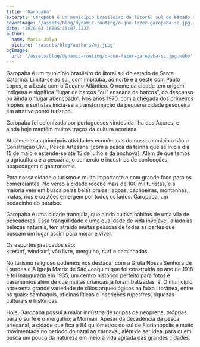 ```yaml
---
title: 'Garopaba'
excerpt: 'Garopaba é um município brasileiro do litoral sul do estado de Santa Catarina. Limita-se ao sul, com Imbituba, ao norte e a oeste com Paulo Lopes, e a Leste com o Oceano Atlântico ...'
coverImage: '/assets/blog/dynamic-routing/o-que-fazer-garopaba-sc.jpg.webp'
date: '2020-03-16T05:35:07.322Z'
author:
  name: Maria Julya
  picture: '/assets/blog/authors/mj.jpeg'
ogImage:
  url: '/assets/blog/dynamic-routing/o-que-fazer-garopaba-sc.jpg.webp'
---
```

<div class="md:text-justify space-y-4" >
<p class="text-lg font-semibold ">
Garopaba é um município brasileiro do litoral sul do estado de Santa Catarina. Limita-se ao sul, com Imbituba, ao norte e a oeste com Paulo Lopes, e a Leste com o Oceano Atlântico. O nome da cidade tem origem indígena e significa “lugar de barcos “ou” enseada de barcos”, do descanso ou ainda o “lugar abençoado”. Nos anos 1970, com a chegada dos primeiros hippies e surfistas inicia-se a transformação da pequena cidade pesqueira em atrativo ponto turístico. </p>
<p>Garopaba foi colonizada por portugueses vindos da Ilha dos Açores, e ainda hoje mantém muitos traços da cultura açoriana. </p>

<p class="text-lg font-semibold">Atualmente as principais atividades econômicas do nosso município são a Construção Civil, Pesca Artesanal [com a pesca da tainha que se inicia dia 15 de maio e estende-se até 15 de julho e da anchova]. Além de que temos a agricultura e a pecuária, o comercio e industrias de confecções, hospedagem e gastronomia. </p>
<p>Para nossa cidade o turismo e muito importante e com grande foco para os comerciantes. No verão a cidade recebe mais de 100 mil turistas, e a maioria vem em busca pelas belas praias, lagoas, cachoeiras, montanhas, matas, rios e costões emergem por todos os lados. Garopaba, um pedacinho do paraíso.</p>
<p class="text-lg font-semibold">
Garopaba é uma cidade tranquila, que ainda cultiva hábitos de uma vila de pescadores. Essa tranquilidade e uma qualidade de vida invejável, aliada às belezas naturais, tem atraído muitas pessoas de todas as partes que buscam um lugar assim para morar e viver.</p>
Os esportes praticados são:<br>
 kitesurf, windsurf, vôo livre, mergulho, surf e caminhadas.
 <p>No turismo religioso podemos nos destacar com a Gruta Nossa Senhora de Lourdes e A Igreja Matriz de São Joaquim que foi construída no ano de 1918 e foi inaugurada em 1935, um centro histórico perfeito para fotos e casamentos além de que muitas crianças já foram batizadas lá. 
O município apresenta grande variedade de sítios arqueológicos na faixa litorânea, entre os quais: sambaquis, oficinas líticas e inscrições rupestres, riquezas culturais e históricas.</p>

<p class="text-lg font-semibold">Hoje, Garopaba possui a maior indústria de roupas de neoprene, próprias para o surfe e o mergulho; a Mormaii. Apesar da decadência da pesca artesanal, a cidade que fica a 84 quilômetros do sul de Florianópolis é muito movimentada no período do natal ao carnaval, além de ser ideal para quem busca um pouco da natureza em meio à vida agitada das grandes cidades.</p>
</div>